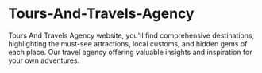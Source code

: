 # Tours-And-Travels-Agency
Tours And Travels Agency website, you'll find comprehensive destinations, highlighting the must-see attractions, local customs, and hidden gems of each place. Our travel agency offering valuable insights and inspiration for your own adventures.
